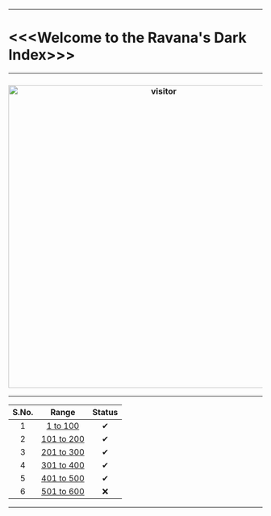 ***
# <<<Welcome to the Ravana's Dark Index>>>
***
<h3 align="center"> <a href="https://t.me/r4v4n4"><img src="https://profile-counter.glitch.me/ravana69/count.svg" alt="visitor" width="600"></a> </h3>

***

| S.No. | Range  | Status |
| :---:   | :-: |  :-: | 
| 1 | [1 to 100](https://github.com/ravana69/darkindex/wiki/1-to-100) |  ✔ |
| 2 | [101 to 200](https://github.com/ravana69/darkindex/wiki/101-to-200) |  ✔ |
| 3 | [201 to 300](https://github.com/ravana69/darkindex/wiki/201-to-300) |  ✔ |
| 4 | [301 to 400](https://github.com/ravana69/darkindex/wiki/301-to-400) |  ✔ |
| 5 | [401 to 500](https://github.com/ravana69/darkindex/wiki/401-to-500) |  ✔ |
| 6 | [501 to 600](https://github.com/ravana69/darkindex/wiki/501-to-600) |  ❌ |
***
